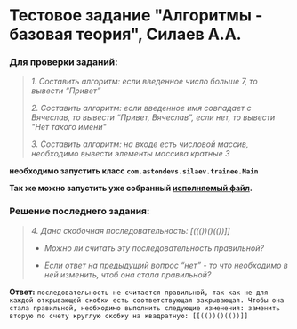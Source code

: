 # Тестовое задание "Алгоритмы - базовая теория", Силаев А.А.

### Для проверки заданий:

>_1. Составить алгоритм: если введенное число больше 7, то вывести “Привет”_
> 
>_2. Составить алгоритм: если введенное имя совпадает с Вячеслав, то вывести “Привет, Вячеслав”, если нет, то вывести "Нет такого имени"_
>
>_3. Составить алгоритм: на входе есть числовой массив, необходимо вывести элементы массива кратные 3_

**необходимо запустить класс  `com.astondevs.silaev.trainee.Main`**

**Так же можно запустить уже собранный [исполняемый файл](target/SilaevJava-1.0.jar).**


### Решение последнего задания:

>*4. Дана скобочная последовательность: [((())()(())]]*
>
>* _Можно ли считать эту последовательность правильной?_
>
>* _Если ответ на предыдущий вопрос “нет” - то что необходимо в ней изменить, чтоб она стала правильной?_

**Ответ:** `последовательность не считается правильной, так как не для каждой открывающей скобки есть соответствующая закрывающая.
Чтобы она стала правильной, необходимо выполнить следующие изменения: заменить вторую по счету круглую скобку на квадратную:
[[(())()(())]]`
